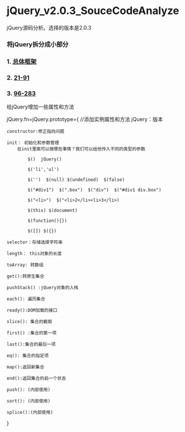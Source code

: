 # jQuery_v2.0.3_SouceCodeAnalyze
jQuery源码分析。选择的版本是2.0.3

### 将jQuery拆分成小部分
### 1. [总体框架](https://github.com/Gabrielkaliboy/jQuery_v2.0.3_SouceCodeAnalyze/blob/master/jQuerySoundCodeAnalyze_1.md)

### 2. [21-91](https://github.com/Gabrielkaliboy/jQuery_v2.0.3_SouceCodeAnalyze/blob/master/jQuerySoundCodeAnalyze_21_91.md)

### 3. [96-283](https://github.com/Gabrielkaliboy/jQuery_v2.0.3_SouceCodeAnalyze/blob/master/jQuerySoundCodeAnalyze_96_283.md)
给jQuery增加一些属性和方法

jQuery.fn=jQuery.prototype={
    //添加实例属性和方法
    jQuery：版本

    constructor:修正指向问题

    init： 初始化和参数管理
        在init里面可以做哪些事情？我们可以给他传入不同的类型的参数

            $()  jQuery()
            
            $('li','ul')

            $('')  $(null) $(undefined)  $(false)
            
            $("#div1")  $(".box")  $("div")  $("#div1 div.box")

            $("<li>")  $("<li>2</li><li>3</li>)

            $(this) $(document)

            $(function(){})

            $([]) $({})

    selector：存储选择字符串

    length： this对象的长度

    toArray: 转数组

    get():转原生集合

    pushStack() :jQuery对象的入栈

    each(): 遍历集合

    ready():DOM加载的接口

    slice(): 集合的截取

    first() :集合的第一项

    last():集合的最后一项

    eq(): 集合的指定项

    map():返回新集合

    end():返回集合的前一个状态

    push(): (内部使用)

    sort(): (内部使用)

    splice():(内部使用)

}
